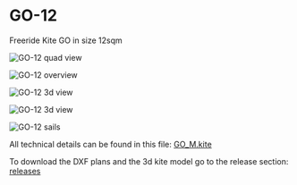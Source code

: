 # GO-12
Freeride Kite GO in size 12sqm

![GO-12 quad view](https://github.com/wingworks/GO-12/blob/master/go_m_quad_view.png) 

![GO-12 overview](https://github.com/wingworks/GO-12/blob/master/go_m_overview.png) 

![GO-12 3d view](https://github.com/wingworks/GO-12/blob/master/go_3d.jpg) 

![GO-12 3d view](https://github.com/wingworks/GO-12/blob/master/go_preview.jpg) 

![GO-12 sails](https://github.com/wingworks/GO-12/blob/master/sail_previews.jpg) 

All technical details can be found in this file: [GO_M.kite](https://github.com/wingworks/GO-12/blob/master/GO_M.kite)

To download the DXF plans and the 3d kite model go to the release section: [releases](https://github.com/wingworks/GO-12/releases)


